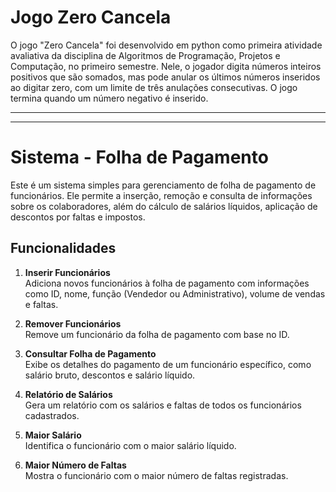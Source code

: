 # Jogo Zero Cancela
O jogo "Zero Cancela" foi desenvolvido em python como primeira atividade avaliativa da disciplina de Algoritmos de Programação, Projetos e Computação, no primeiro semestre. Nele, o jogador digita números inteiros positivos que são somados, mas pode anular os últimos números inseridos ao digitar zero, com um limite de três anulações consecutivas. O jogo termina quando um número negativo é inserido.

---
---

# Sistema - Folha de Pagamento
Este é um sistema simples para gerenciamento de folha de pagamento de funcionários. Ele permite a inserção, remoção e consulta de informações sobre os colaboradores, além do cálculo de salários líquidos, aplicação de descontos por faltas e impostos.

## Funcionalidades
1. **Inserir Funcionários**  
   Adiciona novos funcionários à folha de pagamento com informações como ID, nome, função (Vendedor ou Administrativo), volume de vendas e faltas.

2. **Remover Funcionários**  
   Remove um funcionário da folha de pagamento com base no ID.

3. **Consultar Folha de Pagamento**  
   Exibe os detalhes do pagamento de um funcionário específico, como salário bruto, descontos e salário líquido.

4. **Relatório de Salários**  
   Gera um relatório com os salários e faltas de todos os funcionários cadastrados.

5. **Maior Salário**  
   Identifica o funcionário com o maior salário líquido.

6. **Maior Número de Faltas**  
   Mostra o funcionário com o maior número de faltas registradas.
